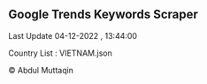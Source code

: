 

## Google Trends Keywords Scraper 
 
Last Update 04-12-2022 , 13:44:00

Country List :
VIETNAM.json



© Abdul Muttaqin 
